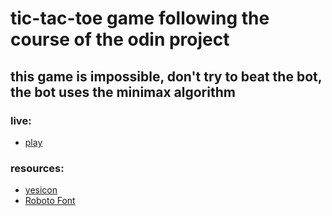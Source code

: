 # tic-tac-toe game following the course of the odin project

## this game is impossible, don't try to beat the bot, the bot uses the minimax algorithm

### live:
- [play](https://fn-cafeina.github.io/XO/)

### resources:
- [yesicon](https://yesicon.app/?lang=es)
- [Roboto Font](https://fonts.google.com/specimen/Roboto+Mono?query=roboto)
